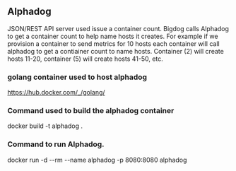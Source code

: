 ## Alphadog
JSON/REST API server used issue a container count.  Bigdog calls Alphadog to get a container count to help name hosts it creates.  For example if we provision a container to send metrics for 10 hosts each container will call alphadog to get a contiainer count to name hosts.  Container (2) will create hosts 11-20, container (5) will create hosts 41-50, etc.

### golang container used to host alphadog
https://hub.docker.com/_/golang/

### Command used to build the alphadog container
docker build -t alphadog .  

### Command to run Alphadog. 
docker run -d --rm --name alphadog -p 8080:8080 alphadog
